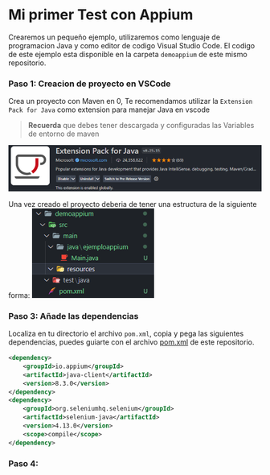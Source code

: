 # Mi primer Test con Appium
Crearemos un pequeño ejemplo, utilizaremos como lenguaje de programacion Java y como editor de codigo Visual Studio Code. El codigo de este ejemplo esta disponible en la carpeta `demoappium` de este mismo repositorio.

### Paso 1: Creacion de proyecto en VSCode
Crea un proyecto con Maven en 0, Te recomendamos utilizar la `Extension Pack for Java` como extension para manejar Java en vscode
>**Recuerda** que debes tener descargada y configuradas las Variables de entorno de maven 

![Alt text](image.png)

Una vez creado el proyecto deberia de tener una estructura de la siguiente forma:
![Alt text](image-1.png)

### Paso 3: Añade las dependencias
Localiza en tu directorio el archivo `pom.xml`, copia y pega las siguientes dependencias, puedes guiarte con el archivo [pom.xml](url) de este repositorio.

```xml
<dependency>
    <groupId>io.appium</groupId>
    <artifactId>java-client</artifactId>
    <version>8.3.0</version>
</dependency>
<dependency>
    <groupId>org.seleniumhq.selenium</groupId>
    <artifactId>selenium-java</artifactId>
    <version>4.13.0</version>
    <scope>compile</scope>
</dependency>
```
### Paso 4: 

